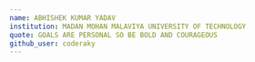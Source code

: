```yaml
---
name: ABHISHEK KUMAR YADAV 
institution: MADAN MOHAN MALAVIYA UNIVERSITY OF TECHNOLOGY 
quote: GOALS ARE PERSONAL SO BE BOLD AND COURAGEOUS
github_user: coderaky
---
```

